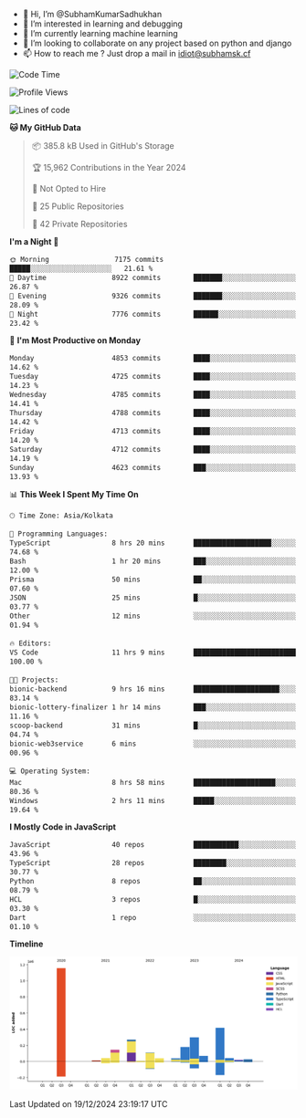 - 👋 Hi, I’m @SubhamKumarSadhukhan
- 👀 I’m interested in learning and debugging
- 🌱 I’m currently learning machine learning
- 💞️ I’m looking to collaborate on any project based on python and django
- 📫 How to reach me ?
      Just drop a mail in idiot@subhamsk.cf

<!---
SubhamKumarSadhukhan/SubhamKumarSadhukhan is a ✨ special ✨ repository because its `README.md` (this file) appears on your GitHub profile.
You can click the Preview link to take a look at your changes.
--->


<!--START_SECTION:waka-->
![Code Time](http://img.shields.io/badge/Code%20Time-2%2C676%20hrs%2039%20mins-blue)

![Profile Views](http://img.shields.io/badge/Profile%20Views-0-blue)

![Lines of code](https://img.shields.io/badge/From%20Hello%20World%20I%27ve%20Written-2.9%20million%20lines%20of%20code-blue)

**🐱 My GitHub Data** 

> 📦 385.8 kB Used in GitHub's Storage 
 > 
> 🏆 15,962 Contributions in the Year 2024
 > 
> 🚫 Not Opted to Hire
 > 
> 📜 25 Public Repositories 
 > 
> 🔑 42 Private Repositories 
 > 
**I'm a Night 🦉** 

```text
🌞 Morning                7175 commits        █████░░░░░░░░░░░░░░░░░░░░   21.61 % 
🌆 Daytime                8922 commits        ███████░░░░░░░░░░░░░░░░░░   26.87 % 
🌃 Evening                9326 commits        ███████░░░░░░░░░░░░░░░░░░   28.09 % 
🌙 Night                  7776 commits        ██████░░░░░░░░░░░░░░░░░░░   23.42 % 
```
📅 **I'm Most Productive on Monday** 

```text
Monday                   4853 commits        ████░░░░░░░░░░░░░░░░░░░░░   14.62 % 
Tuesday                  4725 commits        ████░░░░░░░░░░░░░░░░░░░░░   14.23 % 
Wednesday                4785 commits        ████░░░░░░░░░░░░░░░░░░░░░   14.41 % 
Thursday                 4788 commits        ████░░░░░░░░░░░░░░░░░░░░░   14.42 % 
Friday                   4713 commits        ████░░░░░░░░░░░░░░░░░░░░░   14.20 % 
Saturday                 4712 commits        ████░░░░░░░░░░░░░░░░░░░░░   14.19 % 
Sunday                   4623 commits        ███░░░░░░░░░░░░░░░░░░░░░░   13.93 % 
```


📊 **This Week I Spent My Time On** 

```text
🕑︎ Time Zone: Asia/Kolkata

💬 Programming Languages: 
TypeScript               8 hrs 20 mins       ███████████████████░░░░░░   74.68 % 
Bash                     1 hr 20 mins        ███░░░░░░░░░░░░░░░░░░░░░░   12.00 % 
Prisma                   50 mins             ██░░░░░░░░░░░░░░░░░░░░░░░   07.60 % 
JSON                     25 mins             █░░░░░░░░░░░░░░░░░░░░░░░░   03.77 % 
Other                    12 mins             ░░░░░░░░░░░░░░░░░░░░░░░░░   01.94 % 

🔥 Editors: 
VS Code                  11 hrs 9 mins       █████████████████████████   100.00 % 

🐱‍💻 Projects: 
bionic-backend           9 hrs 16 mins       █████████████████████░░░░   83.14 % 
bionic-lottery-finalizer 1 hr 14 mins        ███░░░░░░░░░░░░░░░░░░░░░░   11.16 % 
scoop-backend            31 mins             █░░░░░░░░░░░░░░░░░░░░░░░░   04.74 % 
bionic-web3service       6 mins              ░░░░░░░░░░░░░░░░░░░░░░░░░   00.96 % 

💻 Operating System: 
Mac                      8 hrs 58 mins       ████████████████████░░░░░   80.36 % 
Windows                  2 hrs 11 mins       █████░░░░░░░░░░░░░░░░░░░░   19.64 % 
```

**I Mostly Code in JavaScript** 

```text
JavaScript               40 repos            ███████████░░░░░░░░░░░░░░   43.96 % 
TypeScript               28 repos            ████████░░░░░░░░░░░░░░░░░   30.77 % 
Python                   8 repos             ██░░░░░░░░░░░░░░░░░░░░░░░   08.79 % 
HCL                      3 repos             █░░░░░░░░░░░░░░░░░░░░░░░░   03.30 % 
Dart                     1 repo              ░░░░░░░░░░░░░░░░░░░░░░░░░   01.10 % 
```



**Timeline**

![Lines of Code chart](https://raw.githubusercontent.com/SubhamKumarSadhukhan/SubhamKumarSadhukhan/main/assets/bar_graph.png)


 Last Updated on 19/12/2024 23:19:17 UTC
<!--END_SECTION:waka-->
